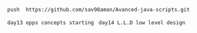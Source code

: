 `push  https://github.com/sav98aman/Avanced-java-scripts.git`

`day13 opps concepts starting `
`day14 L.L.D low level design`
